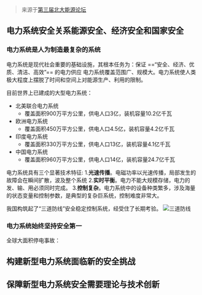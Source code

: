 > 来源于[第三届北大能源论坛](https://www.bilibili.com/video/BV1gg411t7Cf/?spm_id_from=333.788&vd_source=a69c9948d8c31b427ccd421455913cab)

## 电力系统安全关系能源安全、经济安全和国家安全
### 电力系统是人为制造最复杂的系统
电力系统是现代社会重要的基础设施，其根本任务为：保证 ==“安全、经济、优质、清洁、高效”== 的电力供应
电力系统覆盖范围广、规模大。电力系统使人类极大程度上摆脱了时间和空间上对能源生产、利用的限制。

目前世界上已建成的大型电力系统：  
* 北美联合电力系统
    * 覆盖面积900万平方公里，供电人口3亿，装机容量10.2亿千瓦
* 欧洲电力系统
    * 覆盖面积450万平方公里，供电人口4.5亿，装机容量4.2亿千瓦
* 印度电力系统
    * 覆盖面积330万平方公里，供电人口13亿，装机容量4.1亿千瓦
* 中国电力系统
    * 覆盖面积960万平方公里，供电人口14亿，装机容量24.7亿千瓦

电力系统具有三个显著技术特征:
1.**光速传播**。电磁功率以光速传播，局部发生的故障会在瞬间扩散，波及整个系统
2.**实时平衡**。电力不能大规模存储，电力的发、输、用必须同时完成。
3.**控制复杂**。电力系统中的设备种类繁多，涉及海量的状态变量和控制参数，是典型的复杂巨系统，控制难度非常大。

我国构筑起了“三道防线”安全稳定控制系统，经受住了长期考验。
![三道防线](https://image-bed-1316693164.cos.ap-shanghai.myqcloud.com/%29F20BTWRLB%29QEJ%24EY%5BQ08EN.png)
 
### 电力系统始终坚持安全第一
全球大面积停电事故：

## 构建新型电力系统面临新的安全挑战
## 保障新型电力系统安全需要理论与技术创新
